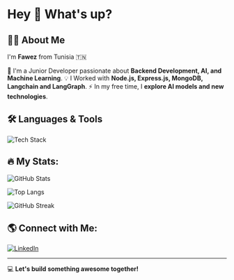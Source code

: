 # Hey 👋 What's up?

## 👨‍💻 About Me
I'm **Fawez** from Tunisia 🇹🇳

🚀 I'm a Junior Developer passionate about **Backend Development, AI, and Machine Learning**.
💡 I Worked with **Node.js, Express.js, MongoDB, Langchain and LangGraph**.
⚡ In my free time, I **explore AI models and new technologies**.

## 🛠️ Languages & Tools
<p>
  <img src="https://skillicons.dev/icons?i=js,ts,html,css,react,nextjs,nodejs,express,mongodb,mysql,postgres,docker,git,linux,langchain,langgraph" alt="Tech Stack" />
</p>

## 🔥 My Stats:

![GitHub Stats](https://github-readme-stats.vercel.app/api?username=Fawez&show_icons=true&theme=dark)

![Top Langs](https://github-readme-stats.vercel.app/api/top-langs/?username=Fawez&layout=compact&theme=dark)

![GitHub Streak](https://github-readme-streak-stats.herokuapp.com/?user=Fawez&theme=dark)

## 🌎 Connect with Me:
[![LinkedIn](https://img.shields.io/badge/LinkedIn-blue?style=for-the-badge&logo=linkedin)](https://linkedin.com/in/fawez-hattabi-9a3264253/)

---
💻 **Let's build something awesome together!**
